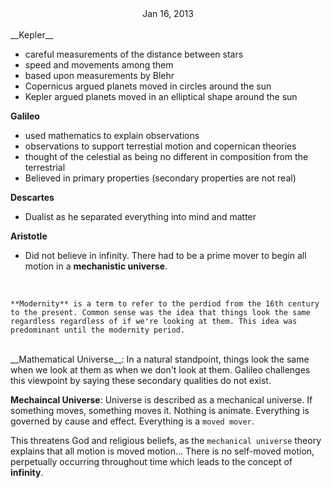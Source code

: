 <center>Jan 16, 2013</center>

<br />
__Kepler__

- careful measurements of the distance between stars
- speed and movements among them
- based upon measurements by Blehr
- Copernicus argued planets moved in circles around the sun
- Kepler argued planets moved in an elliptical shape around the sun

__Galileo__

- used mathematics to explain observations
- observations to support terrestial motion and copernican theories
- thought of the celestial as being no different in composition from the terrestrial
- Believed in primary properties (secondary properties are not real)


__Descartes__

- Dualist as he separated everything into mind and matter

__Aristotle__

- Did not believe in infinity. There had to be a prime mover to begin all motion in a **mechanistic universe**.


<br />

```
**Modernity** is a term to refer to the perdiod from the 16th century to the present. Common sense was the idea that things look the same regardless regardless of if we're looking at them. This idea was predominant until the modernity period.
```
<br />
__Mathematical Universe__: In a natural standpoint, things look the same when we look at them as when we don't look at them. Galileo challenges this viewpoint by saying these secondary qualities do not exist.

__Mechaincal Universe__:
Universe is described as a mechanical universe. If something moves, something moves it. Nothing is animate. Everything is governed by cause and effect. Everything is a `moved mover`.
<br />

This threatens God and religious beliefs, as the `mechanical universe` theory explains that all motion is moved motion... There is no self-moved motion, perpetually occurring throughout time which leads to the concept of **infinity**.
